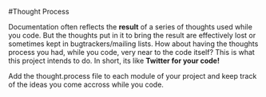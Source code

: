 #Thought Process

Documentation often reflects the **result** of a series of thoughts used while
you code. But the thoughts put in it to bring the result are effectively lost 
or sometimes kept in bugtrackers/mailing lists. How about having the thoughts process
you had, while you code, very near to the code itself? This is what this project
intends to do. In short, its like **Twitter for your code!**

Add the thought.process file to each module of your project and keep track of
the ideas you come accross while you code.
